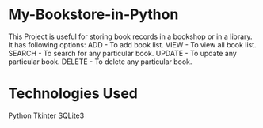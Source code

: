 # My-Bookstore-in-Python
This Project is useful for storing book records in a bookshop or in a library. It has following options:
ADD - To add book list.
VIEW - To view all book list.
SEARCH - To search for any particular book.
UPDATE - To update any particular book.
DELETE - To delete any particular book.

# Technologies Used
Python
Tkinter
SQLite3



